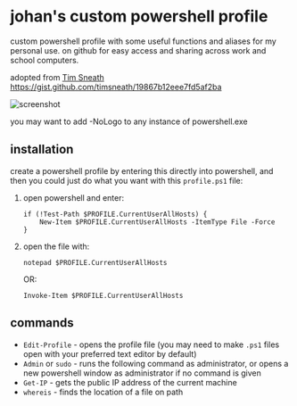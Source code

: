 # johan's custom powershell profile

custom powershell profile with some useful functions and aliases for my personal use. on github for easy access and sharing across work and school computers.

adopted from [Tim Sneath](tim@sneath.org) <https://gist.github.com/timsneath/19867b12eee7fd5af2ba>

![screenshot](https://lh3.googleusercontent.com/u/0/drive-viewer/AEYmBYSVLfLeu2NBa9nwZzdc21vmuySMcID2WOv55jEcEQ0nAR1J6Ya72Act4mLHxpcZXrpjAzYb4sQtX3AtihB9o8yl0BkWDQ=w1920-h973)

you may want to add -NoLogo to any instance of powershell.exe

## installation

create a powershell profile by entering this directly into powershell, and then you could just do what you want with this `profile.ps1` file:

1. open powershell and enter:

   ```PS1
   if (!Test-Path $PROFILE.CurrentUserAllHosts) {
       New-Item $PROFILE.CurrentUserAllHosts -ItemType File -Force 
   }
   ```

2. open the file with:

   ```PS1
   notepad $PROFILE.CurrentUserAllHosts
   ```

   OR:

    ```PS1
    Invoke-Item $PROFILE.CurrentUserAllHosts
    ```

## commands

- `Edit-Profile` - opens the profile file (you may need to make `.ps1` files open with your preferred text editor by default)
- `Admin` or `sudo` - runs the following command as administrator, or opens a new powershell window as administrator if no command is given
- `Get-IP` - gets the public IP address of the current machine
- `whereis` - finds the location of a file on path

